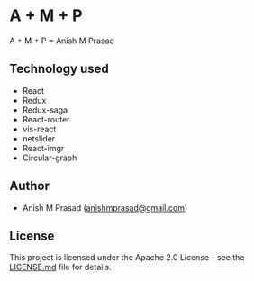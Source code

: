 # A + M + P

A + M + P = Anish M Prasad

## Technology used

- React
- Redux
- Redux-saga
- React-router
- vis-react
- netslider
- React-imgr
- Circular-graph


## Author

- Anish M Prasad (anishmprasad@gmail.com)

## License

This project is licensed under the Apache 2.0 License - see the [LICENSE.md](https://github.com/anishmprasad/a_m_p/blob/master/LICENSE) file for details.




























